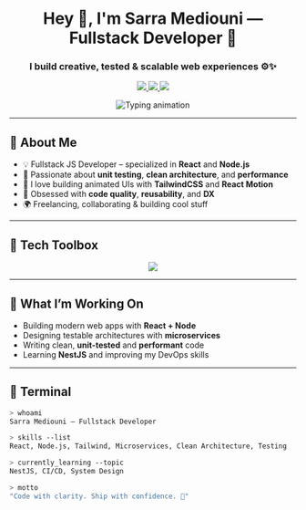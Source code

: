 <h1 align="center">Hey 👋, I'm Sarra Mediouni — Fullstack Developer 🚀</h1>
<h3 align="center">I build creative, tested & scalable web experiences ⚙️✨</h3>

<p align="center">
  <a href="mailto:mediounisarra99@gmail.com">
    <img src="https://img.shields.io/badge/Email-D14836?style=for-the-badge&logo=gmail&logoColor=white"/>
  </a>
  <a href="https://www.linkedin.com/in/sara-mediouni-726b87205/" target="_blank">
    <img src="https://img.shields.io/badge/LinkedIn-0A66C2?style=for-the-badge&logo=linkedin&logoColor=white"/>
  </a>
  <a href="https://github.com/Sara-Mediouni" target="_blank">
    <img src="https://img.shields.io/badge/GitHub-181717?style=for-the-badge&logo=github&logoColor=white"/>
  </a>
</p>

<p align="center">
  <img src="https://readme-typing-svg.herokuapp.com?font=Fira+Code&size=22&duration=3000&pause=1000&center=true&vCenter=true&width=450&lines=React+%2F+Node.js+Dev;Loves+Clean+Code+%26+Microservices;Frontend+With+Flair+%F0%9F%9A%80;Let's+Build+Something+Awesome!" alt="Typing animation" />
</p>

---

## 🧠 About Me

- 💡 Fullstack JS Developer – specialized in **React** and **Node.js** 
- 🧪 Passionate about **unit testing**, **clean architecture**, and **performance**
- 🎨 I love building animated UIs with **TailwindCSS** and **React Motion**
- 🔄 Obsessed with **code quality**, **reusability**, and **DX**
- 🌍 Freelancing, collaborating & building cool stuff  


---

## 🧰 Tech Toolbox

<p align="center">
  <img src="https://skillicons.dev/icons?i=react,nodejs,express,ts,js,mongodb,postgres,tailwind,vite,docker,git,angular,spring" />
</p>

---

## 🧪 What I’m Working On

- Building modern web apps with **React + Node**
- Designing testable architectures with **microservices**
- Writing clean, **unit-tested** and **performant** code
- Learning **NestJS** and improving my DevOps skills

---

## 🧾 Terminal

```bash
> whoami
Sarra Mediouni — Fullstack Developer

> skills --list
React, Node.js, Tailwind, Microservices, Clean Architecture, Testing

> currently_learning --topic
NestJS, CI/CD, System Design

> motto
"Code with clarity. Ship with confidence. 🚀"
